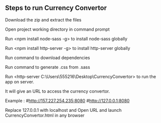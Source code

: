## Steps to run Currency Convertor

Download the zip and extract the files

Open project working directory in command prompt

Run <npm install node-sass -g> to install node-sass globally

Run <npm install http-server -g> to install http-server globally

Run <npm install> command to download dependencies

Run <npm run scss-compile> command to generate .css from .sass

Run <http-server C:\Users\555216\Desktop\CurrencyConvertor> to run the app on server.
    
It will give an URL to access the currency convertor.

Example :
#http://157.227.254.235:8080
#http://127.0.0.1:8080

Replace 127.0.0.1 with localhost and Open URL and launch CurrencyConvertor.html in any browser